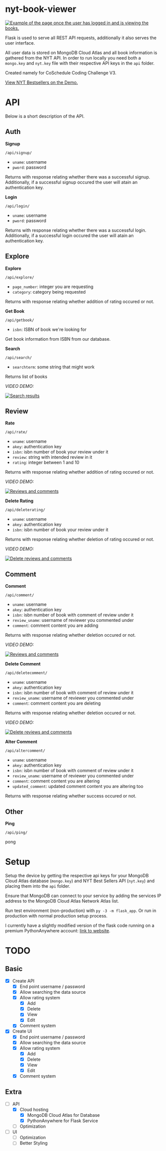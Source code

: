 # nyt-book-viewer

[![Example of the page once the user has logged in and is viewing the books.](image.png)](https://waveplatform.pythonanywhere.com/main/)

Flask is used to serve all REST API requests, additionally it also serves the user interface.

All user data is stored on MongoDB Cloud Atlas and all book information is gathered from the NYT API. In order to run locally you need both a `mongo.key` and `nyt.key` file with their respective API keys in the `api` folder.

Created namely for CoSchedule Coding Challenge V3.

[View NYT Bestsellers on the Demo.](https://waveplatform.pythonanywhere.com/main/)

# API

Below is a short description of the API.

## Auth

**Signup**

`/api/signup/`

- `uname`: username
- `pword`: password

Returns with response relating whether there was a successful signup. Additionally, if a successful signup occured the user will atain an authentication key.

**Login**

`/api/login/`

- `uname`: username
- `pword`: password

Returns with response relating whether there was a successful login. Additionally, if a successful login occured the user will atain an authentication key.

## Explore

**Explore**

`/api/explore/`

- `page_number`: integer you are requesting
- `category`: category being requested

Returns with response relating whether addition of rating occured or not.

**Get Book**

`/api/getbook/`

- `isbn`: ISBN of book we're looking for

Get book information from ISBN from our database.

**Search**

`/api/search/`

- `searchterm`: some string that might work

Returns list of books

*VIDEO DEMO:*

[![Search results](https://img.youtube.com/vi/VKNAcAAdUHM/0.jpg)](https://www.youtube.com/watch?v=VKNAcAAdUHM)

## Review

**Rate**

`/api/rate/`

- `uname`: username
- `akey`: authentication key
- `isbn`: isbn number of book your review under it
- `review`: string with intended review in it
- `rating`: integer between 1 and 10

Returns with response relating whether addition of rating occured or not.

*VIDEO DEMO:*

[![Reviews and comments](https://img.youtube.com/vi/bMYikRrGt1I/0.jpg)](https://www.youtube.com/watch?v=bMYikRrGt1I)

**Delete Rating**

`/api/deleterating/`

- `uname`: username
- `akey`: authentication key
- `isbn`: isbn number of book your review under it

Returns with response relating whether deletion of rating occured or not.

*VIDEO DEMO:*

[![Delete reviews and comments](https://img.youtube.com/vi/666bQSWaXXU/0.jpg)](https://www.youtube.com/watch?v=666bQSWaXXU)

## Comment

**Comment**

`/api/comment/`

- `uname`: username
- `akey`: authentication key
- `isbn`: isbn number of book with comment of review under it
- `review_uname`: username of reviewer you commented under
- `comment`: comment content you are adding

Returns with response relating whether deletion occured or not.

*VIDEO DEMO:*

[![Reviews and comments](https://img.youtube.com/vi/bMYikRrGt1I/0.jpg)](https://www.youtube.com/watch?v=bMYikRrGt1I)

**Delete Comment**

`/api/deletecomment/`

- `uname`: username
- `akey`: authentication key
- `isbn`: isbn number of book with comment of review under it
- `review_uname`: username of reviewer you commented under
- `comment`: comment content you are deleting

Returns with response relating whether deletion occured or not.

*VIDEO DEMO:*

[![Delete reviews and comments](https://img.youtube.com/vi/666bQSWaXXU/0.jpg)](https://www.youtube.com/watch?v=666bQSWaXXU)

**Alter Comment**

`/api/altercomment/`

- `uname`: username
- `akey`: authentication key
- `isbn`: isbn number of book with comment of review under it
- `review_uname`: username of reviewer you commented under
- `comment`: comment content you are altering
- `updated_comment`: updated comment content you are altering too

Returns with response relating whether success occured or not.

## Other

**Ping**

`/api/ping/`

pong


# Setup

Setup the device by getting the respective api keys for your MongoDB Cloud Atlas database (`mongo.key`) and NYT Best Sellers API (`nyt.key`) and placing them into the `api` folder.

Ensure that MongoDB can connect to your service by adding the services IP address to the MongoDB Cloud Atlas Network Atlas list.

Run test environment (non-production) with `py -3 -m flask_app`. Or run in production with normal production setup process.

I currently have a slightly modified version of the flask code running on a premium PythonAnywhere account: [link to website](https://waveplatform.pythonanywhere.com/main/).

# TODO

## Basic

- [x] Create API
	- [x] End point username / password
	- [x] Allow searching the data source
	- [x] Allow rating system
		- [x] Add
		- [x] Delete
		- [x] View
		- [x] Edit
	- [x] Comment system
- [x] Create UI
	- [x] End point username / password
	- [x] Allow searching the data source
	- [x] Allow rating system
		- [x] Add
		- [x] Delete
		- [x] View
		- [x] Edit
	- [x] Comment system

## Extra

- [ ] API
  - [x] Cloud hosting
    - [x] MongoDB Cloud Atlas for Database
    - [x] PythonAnywhere for Flask Service
  - [ ] Optimization
- [ ] UI
  - [ ] Optimization
  - [ ] Better Styling